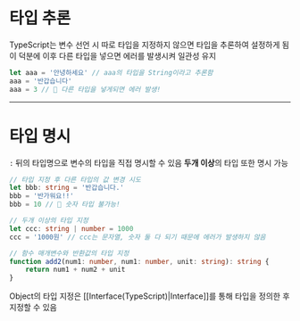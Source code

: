 # 타입 추론

TypeScript는 변수 선언 시 따로 타입을 지정하지 않으면 타입을 추론하여 설정하게 됨
이 덕분에 이후 다른 타입을 넣으면 에러를 발생시켜 일관성 유지

```typescript
let aaa = '안녕하세요' // aaa의 타입을 String이라고 추론함
aaa = '반갑습니다' 
aaa = 3 // 🚨 다른 타입을 넣게되면 에러 발생!
```

---
# 타입 명시

`:` 뒤의 타입명으로 변수의 타입을 직접 명시할 수 있음
**두개 이상**의 타입 또한 명시 가능

```typescript
// 타입 지정 후 다른 타입의 값 변경 시도
let bbb: string = '반갑습니다.' 
bbb = '반가워요!!' 
bbb = 10 // 🚨 숫자 타입 불가능!

// 두개 이상의 타입 지정
let ccc: string | number = 1000 
ccc = '1000원' // ccc는 문자열, 숫자 둘 다 되기 때문에 에러가 발생하지 않음

// 함수 매개변수와 반환값의 타입 지정
function add2(num1: number, num1: number, unit: string): string { 
	return num1 + num2 + unit 
}
```

Object의 타입 지정은 [[Interface(TypeScript)|Interface]]를 통해 타입을 정의한 후 지정할 수 있음